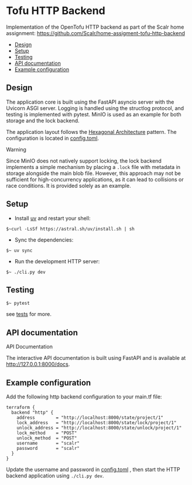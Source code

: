 # Tofu HTTP Backend

Implementation of the OpenTofu HTTP backend as part of the Scalr home assignment: <https://github.com/Scalr/home-assigment-tofu-http-backend>

- [Design](#design)
- [Setup](#setup)
- [Testing](#testing)
- [API documentation](#api-documentation)
- [Example configuration](#example-configuration)

## Design

The application core is built using the FastAPI asyncio server with the Uvicorn ASGI server. Logging is handled using the structlog protocol, and testing is implemented with pytest. MinIO is used as an example for both storage and the lock backend.

The application layout follows the [Hexagonal Architecture](https://en.wikipedia.org/wiki/Hexagonal_architecture_(software)) pattern.
The configuration is located in [config.toml](./config.toml).

> [!WARNING]
> Since MinIO does not natively support locking, the lock backend implements a simple mechanism by placing a `.lock` file with metadata in storage alongside the main blob file. However, this approach may not be sufficient for high-concurrency applications, as it can lead to collisions or race conditions. It is provided solely as an example.

## Setup

- Install [uv](https://docs.astral.sh/uv/) and restart your shell:

```console
$~curl -LsSf https://astral.sh/uv/install.sh | sh
```

- Sync the dependencies:

```console
$~ uv sync
```

- Run the development HTTP server:

```console
$~ ./cli.py dev
```

## Testing

```console
$~ pytest
```

see [tests](./tests/) for more.

## API documentation

API Documentation

The interactive API documentation is built using FastAPI and is available at <http://127.0.0.1:8000/docs>.

## Example configuration

Add the following http backend configuration to your main.tf file:

```hcl
terraform {
  backend "http" {
    address        = "http://localhost:8000/state/project/1"
    lock_address   = "http://localhost:8000/state/lock/project/1"
    unlock_address = "http://localhost:8000/state/unlock/project/1"
    lock_method    = "POST"
    unlock_method  = "POST"
    username       = "scalr"
    password       = "scalr"
  }
}
```

Update the username and password in [config.toml](./config.toml) , then start the HTTP backend application using `./cli.py dev`.
